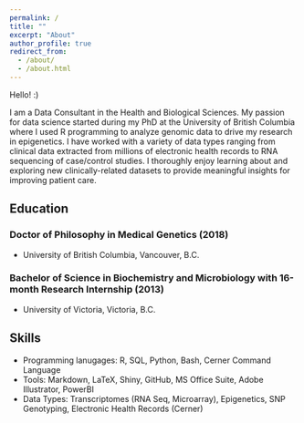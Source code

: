 ```yaml
---
permalink: /
title: ""
excerpt: "About"
author_profile: true
redirect_from: 
  - /about/
  - /about.html
---
```


Hello! :)

I am a Data Consultant in the Health and Biological Sciences. My passion for data science started during my PhD at the University of British Columbia where I used R programming to analyze genomic data to drive my research in epigenetics. I have worked with a variety of data types ranging from clinical data extracted from millions of electronic health records to RNA sequencing of case/control studies. I thoroughly enjoy learning about and exploring new clinically-related datasets to provide meaningful insights for improving patient care.  

## Education

### Doctor of Philosophy in Medical Genetics (2018)
* University of British Columbia, Vancouver, B.C.

### Bachelor of Science in Biochemistry and Microbiology with 16-month Research Internship (2013)
* University of Victoria, Victoria, B.C.

## Skills
* Programming lanugages: R, SQL, Python, Bash, Cerner Command Language
* Tools: Markdown, LaTeX, Shiny, GitHub, MS Office Suite, Adobe Illustrator, PowerBI
* Data Types: Transcriptomes (RNA Seq, Microarray), Epigenetics, SNP Genotyping, Electronic Health Records (Cerner)



